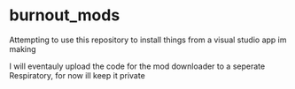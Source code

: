 # burnout_mods
Attempting to use this repository to install things from a visual studio app im making

I will eventauly upload the code for the mod downloader to a seperate Respiratory, for now ill keep it private
